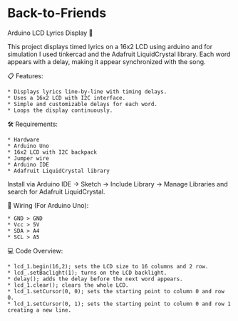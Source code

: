 # Back-to-Friends
Arduino LCD Lyrics Display 🎵

This project displays timed lyrics on a 16x2 LCD using arduino and for simulation I used tinkercad and the Adafruit LiquidCrystal library.
Each word appears with a delay, making it appear synchronized with the song.

📋 Features:

	* Displays lyrics line-by-line with timing delays.
	* Uses a 16x2 LCD with I2C interface.
	* Simple and customizable delays for each word.
	* Loops the display continuously.

🛠 Requirements:

	* Hardware
	* Arduino Uno
	* 16x2 LCD with I2C backpack
	* Jumper wire
	* Arduino IDE
	* Adafruit LiquidCrystal library

Install via Arduino IDE → Sketch → Include Library → Manage Libraries and search for Adafruit LiquidCrystal.

🔌 Wiring (For Arduino Uno):

	* GND > GND
	* Vcc > 5V
	* SDA > A4
	* SCL > A5

💻 Code Overview:

	* lcd_1.begin(16,2); sets the LCD size to 16 columns and 2 row.
	* lcd_.setBaclight(1); turns on the LCD backlight.
	* delay(); adds the delay before the next word appears.
	* lcd_1.clear(); clears the whole LCD.
	* lcd_1.setCursor(0, 0); sets the starting point to column 0 and row 0.
	* lcd_1.setCursor(0, 1); sets the starting point to column 0 and row 1 creating a new line.